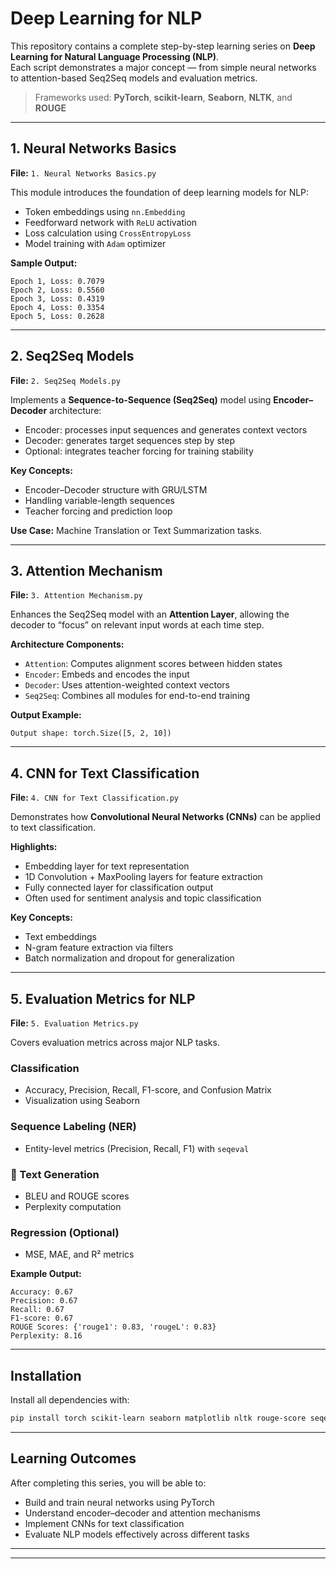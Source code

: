 #  Deep Learning for NLP 

This repository contains a complete step-by-step learning series on **Deep Learning for Natural Language Processing (NLP)**.  
Each script demonstrates a major concept — from simple neural networks to attention-based Seq2Seq models and evaluation metrics.

> Frameworks used: **PyTorch**, **scikit-learn**, **Seaborn**, **NLTK**, and **ROUGE**

---

##  1. Neural Networks Basics

**File:** `1. Neural Networks Basics.py`

This module introduces the foundation of deep learning models for NLP:
- Token embeddings using `nn.Embedding`
- Feedforward network with `ReLU` activation
- Loss calculation using `CrossEntropyLoss`
- Model training with `Adam` optimizer

**Sample Output:**
```
Epoch 1, Loss: 0.7079
Epoch 2, Loss: 0.5560
Epoch 3, Loss: 0.4319
Epoch 4, Loss: 0.3354
Epoch 5, Loss: 0.2628
```

---

##  2. Seq2Seq Models

**File:** `2. Seq2Seq Models.py`

Implements a **Sequence-to-Sequence (Seq2Seq)** model using **Encoder–Decoder** architecture:
- Encoder: processes input sequences and generates context vectors  
- Decoder: generates target sequences step by step  
- Optional: integrates teacher forcing for training stability  

**Key Concepts:**
- Encoder–Decoder structure with GRU/LSTM  
- Handling variable-length sequences  
- Teacher forcing and prediction loop  

**Use Case:** Machine Translation or Text Summarization tasks.

---

##  3. Attention Mechanism

**File:** `3. Attention Mechanism.py`

Enhances the Seq2Seq model with an **Attention Layer**, allowing the decoder to “focus” on relevant input words at each time step.

**Architecture Components:**
- `Attention`: Computes alignment scores between hidden states  
- `Encoder`: Embeds and encodes the input  
- `Decoder`: Uses attention-weighted context vectors  
- `Seq2Seq`: Combines all modules for end-to-end training  

**Output Example:**
```
Output shape: torch.Size([5, 2, 10])
```

---

##  4. CNN for Text Classification

**File:** `4. CNN for Text Classification.py`

Demonstrates how **Convolutional Neural Networks (CNNs)** can be applied to text classification.

**Highlights:**
- Embedding layer for text representation  
- 1D Convolution + MaxPooling layers for feature extraction  
- Fully connected layer for classification output  
- Often used for sentiment analysis and topic classification  

**Key Concepts:**
- Text embeddings  
- N-gram feature extraction via filters  
- Batch normalization and dropout for generalization  

---

##  5. Evaluation Metrics for NLP

**File:** `5. Evaluation Metrics.py`

Covers evaluation metrics across major NLP tasks.

###  Classification
- Accuracy, Precision, Recall, F1-score, and Confusion Matrix  
- Visualization using Seaborn  

###  Sequence Labeling (NER)
- Entity-level metrics (Precision, Recall, F1) with `seqeval`

### 📝 Text Generation
- BLEU and ROUGE scores  
- Perplexity computation  

###  Regression (Optional)
- MSE, MAE, and R² metrics  

**Example Output:**
```
Accuracy: 0.67
Precision: 0.67
Recall: 0.67
F1-score: 0.67
ROUGE Scores: {'rouge1': 0.83, 'rougeL': 0.83}
Perplexity: 8.16
```

---

##  Installation

Install all dependencies with:

```bash
pip install torch scikit-learn seaborn matplotlib nltk rouge-score seqeval
```

---

##  Learning Outcomes

After completing this series, you will be able to:
- Build and train neural networks using PyTorch  
- Understand encoder–decoder and attention mechanisms  
- Implement CNNs for text classification  
- Evaluate NLP models effectively across different tasks  

---
---
